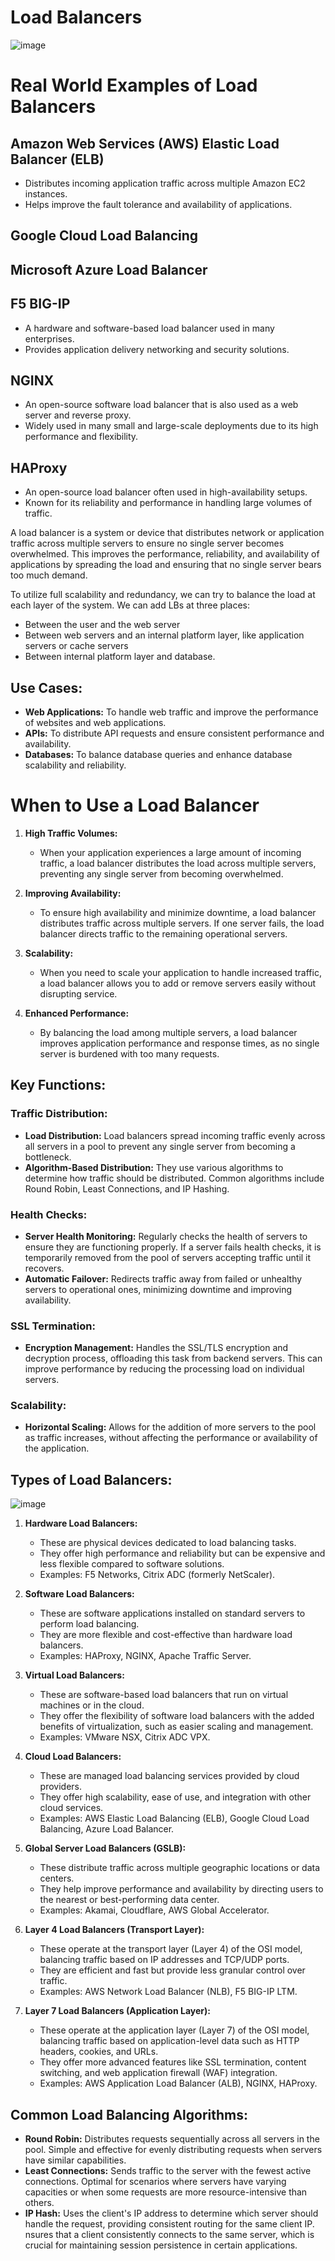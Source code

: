 # Load Balancers

![image](https://github.com/user-attachments/assets/7c4c8908-dae3-4124-a8e9-8ad3a432a678)



# Real World Examples of Load Balancers

## Amazon Web Services (AWS) Elastic Load Balancer (ELB)
- Distributes incoming application traffic across multiple Amazon EC2 instances.
- Helps improve the fault tolerance and availability of applications.

## Google Cloud Load Balancing

## Microsoft Azure Load Balancer

## F5 BIG-IP
- A hardware and software-based load balancer used in many enterprises.
- Provides application delivery networking and security solutions.

## NGINX
- An open-source software load balancer that is also used as a web server and reverse proxy.
- Widely used in many small and large-scale deployments due to its high performance and flexibility.

## HAProxy
- An open-source load balancer often used in high-availability setups.
- Known for its reliability and performance in handling large volumes of traffic.


A load balancer is a system or device that distributes network or application traffic across multiple servers to ensure no single server becomes overwhelmed. This improves the performance, reliability, and availability of applications by spreading the load and ensuring that no single server bears too much demand.

To utilize full scalability and redundancy, we can try to balance the load at each layer of the system. We can add LBs at three places:

- Between the user and the web server
- Between web servers and an internal platform layer, like application servers or cache servers
- Between internal platform layer and database.

## Use Cases:

- **Web Applications:** To handle web traffic and improve the performance of websites and web applications.
- **APIs:** To distribute API requests and ensure consistent performance and availability.
- **Databases:** To balance database queries and enhance database scalability and reliability.


# When to Use a Load Balancer


1. **High Traffic Volumes:**
   - When your application experiences a large amount of incoming traffic, a load balancer distributes the load across multiple servers, preventing any single server from becoming overwhelmed.

2. **Improving Availability:**
   - To ensure high availability and minimize downtime, a load balancer distributes traffic across multiple servers. If one server fails, the load balancer directs traffic to the remaining operational servers.

3. **Scalability:**
   - When you need to scale your application to handle increased traffic, a load balancer allows you to add or remove servers easily without disrupting service.

4. **Enhanced Performance:**
   - By balancing the load among multiple servers, a load balancer improves application performance and response times, as no single server is burdened with too many requests.



## Key Functions:

### Traffic Distribution:

- **Load Distribution:** Load balancers spread incoming traffic evenly across all servers in a pool to prevent any single server from becoming a bottleneck.
- **Algorithm-Based Distribution:** They use various algorithms to determine how traffic should be distributed. Common algorithms include Round Robin, Least Connections, and IP Hashing.

### Health Checks:

- **Server Health Monitoring:** Regularly checks the health of servers to ensure they are functioning properly. If a server fails health checks, it is temporarily removed from the pool of servers accepting traffic until it recovers.
- **Automatic Failover:** Redirects traffic away from failed or unhealthy servers to operational ones, minimizing downtime and improving availability.

### SSL Termination:

- **Encryption Management:** Handles the SSL/TLS encryption and decryption process, offloading this task from backend servers. This can improve performance by reducing the processing load on individual servers.

### Scalability:

- **Horizontal Scaling:** Allows for the addition of more servers to the pool as traffic increases, without affecting the performance or availability of the application.

## Types of Load Balancers:

![image](https://github.com/user-attachments/assets/cf553f53-dfac-447e-bf0b-dce5bd7053ca)



1. **Hardware Load Balancers:**
   - These are physical devices dedicated to load balancing tasks.
   - They offer high performance and reliability but can be expensive and less flexible compared to software solutions.
   - Examples: F5 Networks, Citrix ADC (formerly NetScaler).

2. **Software Load Balancers:**
   - These are software applications installed on standard servers to perform load balancing.
   - They are more flexible and cost-effective than hardware load balancers.
   - Examples: HAProxy, NGINX, Apache Traffic Server.

3. **Virtual Load Balancers:**
   - These are software-based load balancers that run on virtual machines or in the cloud.
   - They offer the flexibility of software load balancers with the added benefits of virtualization, such as easier scaling and management.
   - Examples: VMware NSX, Citrix ADC VPX.

4. **Cloud Load Balancers:**
   - These are managed load balancing services provided by cloud providers.
   - They offer high scalability, ease of use, and integration with other cloud services.
   - Examples: AWS Elastic Load Balancing (ELB), Google Cloud Load Balancing, Azure Load Balancer.

5. **Global Server Load Balancers (GSLB):**
   - These distribute traffic across multiple geographic locations or data centers.
   - They help improve performance and availability by directing users to the nearest or best-performing data center.
   - Examples: Akamai, Cloudflare, AWS Global Accelerator.

6. **Layer 4 Load Balancers (Transport Layer):**
   - These operate at the transport layer (Layer 4) of the OSI model, balancing traffic based on IP addresses and TCP/UDP ports.
   - They are efficient and fast but provide less granular control over traffic.
   - Examples: AWS Network Load Balancer (NLB), F5 BIG-IP LTM.

7. **Layer 7 Load Balancers (Application Layer):**
   - These operate at the application layer (Layer 7) of the OSI model, balancing traffic based on application-level data such as HTTP headers, cookies, and URLs.
   - They offer more advanced features like SSL termination, content switching, and web application firewall (WAF) integration.
   - Examples: AWS Application Load Balancer (ALB), NGINX, HAProxy.



## Common Load Balancing Algorithms:

- **Round Robin:** Distributes requests sequentially across all servers in the pool. Simple and effective for evenly distributing requests when servers have similar capabilities.
- **Least Connections:** Sends traffic to the server with the fewest active connections.  Optimal for scenarios where servers have varying capacities or when some requests are more resource-intensive than others.
- **IP Hash:** Uses the client's IP address to determine which server should handle the request, providing consistent routing for the same client IP. nsures that a client consistently connects to the same server, which is crucial for maintaining session persistence in certain applications.



